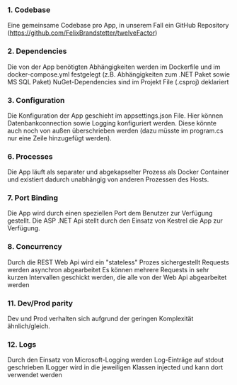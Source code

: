 ### 1. Codebase
Eine gemeinsame Codebase pro App, in unserem Fall ein GitHub Repository (https://github.com/FelixBrandstetter/twelveFactor)

### 2. Dependencies
Die von der App benötigten Abhängigkeiten werden im Dockerfile und im docker-compose.yml festgelegt (z.B. Abhängigkeiten zum .NET Paket sowie MS SQL Paket)
NuGet-Dependencies sind im Projekt File (.csproj) deklariert

### 3. Configuration
Die Konfiguration der App geschieht im appsettings.json File. Hier können Datenbankconnection sowie Logging konfiguriert werden. Diese könnte auch noch von außen überschrieben werden (dazu müsste im program.cs nur eine Zeile hinzugefügt werden).

### 6. Processes
Die App läuft als separater und abgekapselter Prozess als Docker Container und existiert dadurch unabhängig von anderen Prozessen des Hosts.

### 7. Port Binding
Die App wird durch einen speziellen Port dem Benutzer zur Verfügung gestellt.
Die ASP .NET Api stellt durch den Einsatz von Kestrel die App zur Verfügung.

### 8. Concurrency
Durch die REST Web Api wird ein "stateless" Prozes sichergestellt
Requests werden asynchron abgearbeitet
Es können mehrere Requests in sehr kurzen Intervallen geschickt werden, die alle von der Web Api abgearbeitet werden

### 11. Dev/Prod parity
Dev und Prod verhalten sich aufgrund der geringen Komplexität ähnlich/gleich.

### 12. Logs
Durch den Einsatz von Microsoft-Logging werden Log-Einträge auf stdout geschrieben
ILogger wird in die jeweiligen Klassen injected und kann dort verwendet werden
